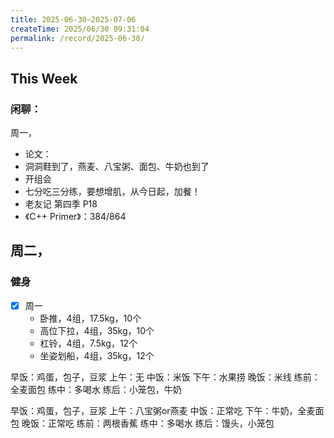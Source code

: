 ```yaml
---
title: 2025-06-30~2025-07-06
createTime: 2025/06/30 09:31:04
permalink: /record/2025-06-30/
---
```


## This Week

### 闲聊：
周一，
- 论文：
- 洞洞鞋到了，燕麦、八宝粥、面包、牛奶也到了
- 开组会
- 七分吃三分练，要想增肌，从今日起，加餐！
- 老友记 第四季 P18
- 《C++ Primer》：384/864

周二，
- 

### 健身
- [x] 周一
  - 卧推，4组，17.5kg，10个
  - 高位下拉，4组，35kg，10个
  - 杠铃，4组，7.5kg，12个
  - 坐姿划船，4组，35kg，12个

早饭：鸡蛋，包子，豆浆
上午：无
中饭：米饭
下午：水果捞
晚饭：米线
练前：全麦面包
练中：多喝水
练后：小笼包，牛奶







早饭：鸡蛋，包子，豆浆
上午：八宝粥or燕麦
中饭：正常吃
下午：牛奶，全麦面包
晚饭：正常吃
练前：两根香蕉
练中：多喝水
练后：馒头，小笼包